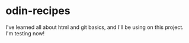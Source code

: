 # odin-recipes
I've learned all about html and git basics, and I'll be using on this project. I'm testing now!
<!-- very cool -->
